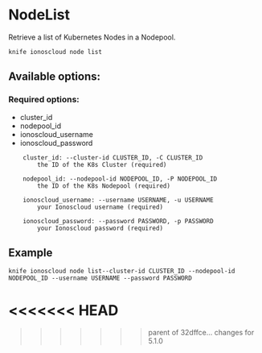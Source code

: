 # NodeList

Retrieve a list of Kubernetes Nodes in a Nodepool.

```text
knife ionoscloud node list
```

## Available options:

### Required options:

* cluster\_id
* nodepool\_id
* ionoscloud\_username
* ionoscloud\_password

```text
    cluster_id: --cluster-id CLUSTER_ID, -C CLUSTER_ID
        the ID of the K8s Cluster (required)

    nodepool_id: --nodepool-id NODEPOOL_ID, -P NODEPOOL_ID
        the ID of the K8s Nodepool (required)

    ionoscloud_username: --username USERNAME, -u USERNAME
        your Ionoscloud username (required)

    ionoscloud_password: --password PASSWORD, -p PASSWORD
        your Ionoscloud password (required)
```
## Example

```text
knife ionoscloud node list--cluster-id CLUSTER_ID --nodepool-id NODEPOOL_ID --username USERNAME --password PASSWORD
```
<<<<<<< HEAD
=======

>>>>>>> parent of 32dffce... changes for 5.1.0
